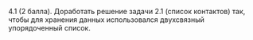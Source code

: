 4.1 (2 балла). Доработать решение задачи 2.1 (список контактов) так, чтобы
для хранения данных использовался двухсвязный упорядоченный список.